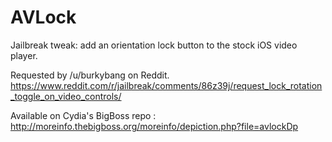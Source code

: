# AVLock

Jailbreak tweak: add an orientation lock button to the stock iOS video player.

Requested by /u/burkybang on Reddit. https://www.reddit.com/r/jailbreak/comments/86z39j/request_lock_rotation_toggle_on_video_controls/

Available on Cydia's BigBoss repo : http://moreinfo.thebigboss.org/moreinfo/depiction.php?file=avlockDp
